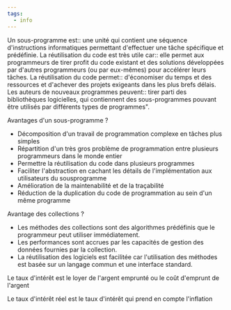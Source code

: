 ```yaml
---
tags:
  - info
---
```


Un sous-programme est:: une unité qui contient une séquence d'instructions informatiques permettant d'effectuer une tâche spécifique et prédéfinie.
La réutilisation du code est très utile car:: elle permet aux programmeurs de tirer profit du code existant et des solutions développées par d'autres programmeurs (ou par eux-mêmes) pour accélérer leurs tâches.
La réutilisation du code permet:: d'économiser du temps et des ressources et d'achever des projets exigeants dans les plus brefs délais.
Les auteurs de nouveaux programmes peuvent:: tirer parti des bibliothèques logicielles, qui contiennent des sous-programmes pouvant être utilisés par différents types de programmes".

Avantages d'un sous-programme
?
- Décomposition d'un travail de programmation complexe en tâches plus simples
- Répartition d'un très gros problème de programmation entre plusieurs programmeurs dans le monde entier
- Permettre la réutilisation du code dans plusieurs programmes
- Faciliter l'abstraction en cachant les détails de l'implémentation aux utilisateurs du sousprogramme
- Amélioration de la maintenabilité et de la traçabilité
- Réduction de la duplication du code de programmation au sein d'un même programme

Avantage des collections
?
- Les méthodes des collections sont des algorithmes prédéfinis que le programmeur peut utiliser immédiatement.
- Les performances sont accrues par les capacités de gestion des données fournies par la collection.
- La réutilisation des logiciels est facilitée car l'utilisation des méthodes est basée sur un langage commun et une interface standard.


Le taux d'intérêt est le loyer de l'argent emprunté ou le coût d'emprunt de l'argent 

Le taux d'intérêt réel est le taux d'intérêt qui prend en compte l'inflation
